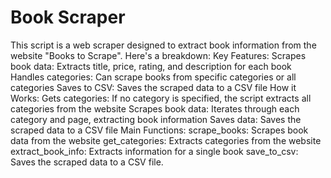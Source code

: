 # Book Scraper

This script is a web scraper designed to extract book information from the website "Books to Scrape". Here's a breakdown:
Key Features:
Scrapes book data: Extracts title, price, rating, and description for each book
Handles categories: Can scrape books from specific categories or all categories
Saves to CSV: Saves the scraped data to a CSV file
How it Works:
Gets categories: If no category is specified, the script extracts all categories from the website
Scrapes book data: Iterates through each category and page, extracting book information
Saves data: Saves the scraped data to a CSV file
Main Functions:
scrape_books: Scrapes book data from the website
get_categories: Extracts categories from the website
extract_book_info: Extracts information for a single book
save_to_csv: Saves the scraped data to a CSV file.

